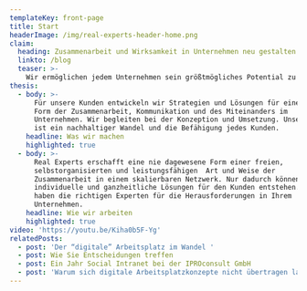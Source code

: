 ```yaml
---
templateKey: front-page
title: Start
headerImage: /img/real-experts-header-home.png
claim:
  heading: Zusammenarbeit und Wirksamkeit in Unternehmen neu gestalten
  linkto: /blog
  teaser: >-
    Wir ermöglichen jedem Unternehmen sein größtmögliches Potential zu entfalten. Wir wollen befähigen, motivieren und nachhaltige Lösungen schaffen. Unsere Mitarbeiter leben, was wir für unsere Kunden erreichen wollen. 
thesis:
  - body: >-
      Für unsere Kunden entwickeln wir Strategien und Lösungen für eine neue
      Form der Zusammenarbeit, Kommunikation und des Miteinanders im
      Unternehmen. Wir begleiten bei der Konzeption und Umsetzung. Unser Ziel
      ist ein nachhaltiger Wandel und die Befähigung jedes Kunden.
    headline: Was wir machen
    highlighted: true
  - body: >-
      Real Experts erschafft eine nie dagewesene Form einer freien,
      selbstorganisierten und leistungsfähigen  Art und Weise der 
      Zusammenarbeit in einem skalierbaren Netzwerk. Nur dadurch können
      individuelle und ganzheitliche Lösungen für den Kunden entstehen. Wir
      haben die richtigen Experten für die Herausforderungen in Ihrem
      Unternehmen.
    headline: Wie wir arbeiten
    highlighted: true
video: 'https://youtu.be/Kiha0b5F-Yg'
relatedPosts:
  - post: 'Der “digitale” Arbeitsplatz im Wandel '
  - post: Wie Sie Entscheidungen treffen
  - post: Ein Jahr Social Intranet bei der IPROconsult GmbH
  - post: 'Warum sich digitale Arbeitsplatzkonzepte nicht übertragen lassen '
---
```

